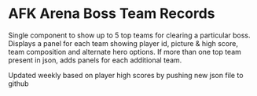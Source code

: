 # AFK Arena Boss Team Records
Single component to show up to 5 top teams for clearing a particular boss. Displays a panel for each team showing player id, picture & high score, team composition and alternate hero options. If more than one top team present in json, adds panels for each additional team.

Updated weekly based on player high scores by pushing new json file to github 
